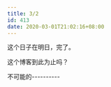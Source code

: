 ```yaml
---
title: 3/2
id: 413
date: 2020-03-01T21:02:16+08:00
---
```



这个日子在明日，完了。

这个博客到此为止吗？

不可能的----------